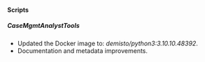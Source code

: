 
#### Scripts
##### CaseMgmtAnalystTools
- Updated the Docker image to: *demisto/python3:3.10.10.48392*.
- Documentation and metadata improvements.
